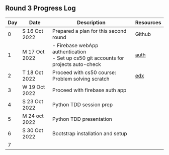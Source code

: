 ## Round 3 Progress Log
| Day | Date | Description | Resources |
|-------|-----------------|------------------------------------|---------------|
| 0 | S 16 Oct 2022 | Prepared a plan for this second round | Github |
| 1 | M 17 Oct 2022 | - Firebase webApp authentication <br> - Set up cs50 git accounts for projects auto-check | [auth](https://github.com/betascribbles/auth)|
| 2 | T 18 Oct 2022 | Proceed with cs50 course: Problem solving scratch | [edx]() |
| 3 | W 19 Oct 2022 | Proceed with firebase auth app | 
| 4 | S 23 Oct 2022 | Python TDD session prep|
| 5 | M 24 oct 2022 | Python TDD presentation |
| 6 | S 30 Oct 2022 | Bootstrap installation and setup |
| 7 |   	

